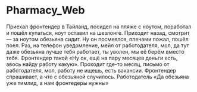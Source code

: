 # Pharmacy_Web
Приехал фронтендер в Тайланд, посидел на пляже с ноутом, поработал и пошёл купаться, ноут оставил на шезлонге. Приходит назад, смотрит — за ноутом обезьяна сидит. Ну он посмеялся, плечами пожал, пошёл поел. Раз, на телефон уведомление, мейл от работодателя, мол, да тут даже обезьяна лучше тебя работает, ты уволен, мы её берём вместо тебя. Фронтендер такой «Ну ок, ещё на пару месяцев деньги есть, авось найду работу какую».
Проходит где-то месяц, письмо от работодателя, мол, работу не ищешь, есть вакансии. Фронтендер спрашивает, а что с обезьяной случилось. Работодатель «Да обезьяна уже тимлид, а нам фронтедеры нужны»

